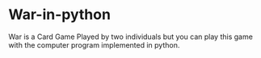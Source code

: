# War-in-python
War is a Card Game Played by two individuals but you can play this game with the computer program implemented in python.
